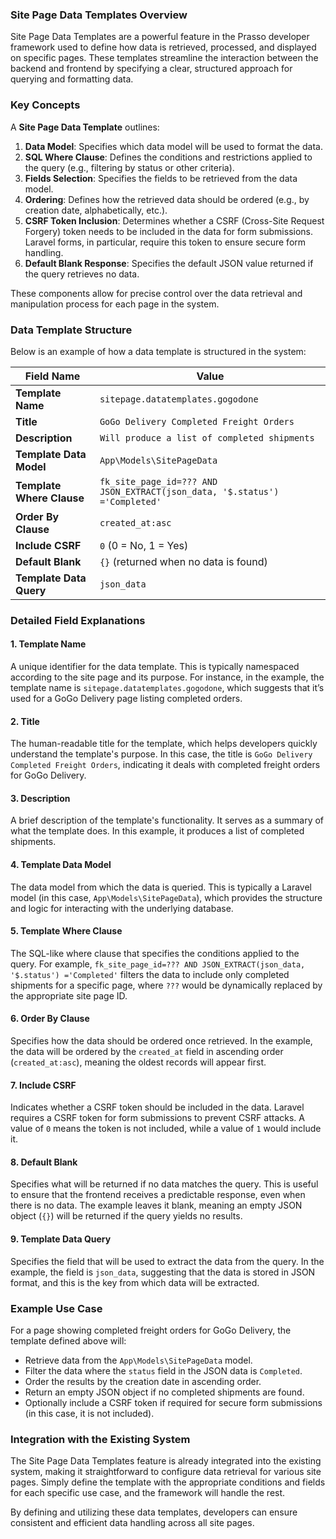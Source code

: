 
### Site Page Data Templates Overview

Site Page Data Templates are a powerful feature in the Prasso developer framework used to define how data is retrieved, processed, and displayed on specific pages. These templates streamline the interaction between the backend and frontend by specifying a clear, structured approach for querying and formatting data.

### Key Concepts

A **Site Page Data Template** outlines:
1. **Data Model**: Specifies which data model will be used to format the data.
2. **SQL Where Clause**: Defines the conditions and restrictions applied to the query (e.g., filtering by status or other criteria).
3. **Fields Selection**: Specifies the fields to be retrieved from the data model.
4. **Ordering**: Defines how the retrieved data should be ordered (e.g., by creation date, alphabetically, etc.).
5. **CSRF Token Inclusion**: Determines whether a CSRF (Cross-Site Request Forgery) token needs to be included in the data for form submissions. Laravel forms, in particular, require this token to ensure secure form handling.
6. **Default Blank Response**: Specifies the default JSON value returned if the query retrieves no data.

These components allow for precise control over the data retrieval and manipulation process for each page in the system.

### Data Template Structure

Below is an example of how a data template is structured in the system:

| **Field Name**          | **Value**                                                 |
|-------------------------|-----------------------------------------------------------|
| **Template Name**        | `sitepage.datatemplates.gogodone`                         |
| **Title**                | `GoGo Delivery Completed Freight Orders`                  |
| **Description**          | `Will produce a list of completed shipments`              |
| **Template Data Model**  | `App\Models\SitePageData`                                 |
| **Template Where Clause**| `fk_site_page_id=??? AND JSON_EXTRACT(json_data, '$.status') ='Completed'` |
| **Order By Clause**      | `created_at:asc`                                          |
| **Include CSRF**         | `0` (0 = No, 1 = Yes)                                     |
| **Default Blank**        | `{}` (returned when no data is found)                     |
| **Template Data Query**  | `json_data`                                               |

### Detailed Field Explanations

#### 1. **Template Name**
   A unique identifier for the data template. This is typically namespaced according to the site page and its purpose. For instance, in the example, the template name is `sitepage.datatemplates.gogodone`, which suggests that it’s used for a GoGo Delivery page listing completed orders.

#### 2. **Title**
   The human-readable title for the template, which helps developers quickly understand the template's purpose. In this case, the title is `GoGo Delivery Completed Freight Orders`, indicating it deals with completed freight orders for GoGo Delivery.

#### 3. **Description**
   A brief description of the template's functionality. It serves as a summary of what the template does. In this example, it produces a list of completed shipments.

#### 4. **Template Data Model**
   The data model from which the data is queried. This is typically a Laravel model (in this case, `App\Models\SitePageData`), which provides the structure and logic for interacting with the underlying database.

#### 5. **Template Where Clause**
   The SQL-like where clause that specifies the conditions applied to the query. For example, `fk_site_page_id=??? AND JSON_EXTRACT(json_data, '$.status') ='Completed'` filters the data to include only completed shipments for a specific page, where `???` would be dynamically replaced by the appropriate site page ID.

#### 6. **Order By Clause**
   Specifies how the data should be ordered once retrieved. In the example, the data will be ordered by the `created_at` field in ascending order (`created_at:asc`), meaning the oldest records will appear first.

#### 7. **Include CSRF**
   Indicates whether a CSRF token should be included in the data. Laravel requires a CSRF token for form submissions to prevent CSRF attacks. A value of `0` means the token is not included, while a value of `1` would include it.

#### 8. **Default Blank**
   Specifies what will be returned if no data matches the query. This is useful to ensure that the frontend receives a predictable response, even when there is no data. The example leaves it blank, meaning an empty JSON object (`{}`) will be returned if the query yields no results.

#### 9. **Template Data Query**
   Specifies the field that will be used to extract the data from the query. In the example, the field is `json_data`, suggesting that the data is stored in JSON format, and this is the key from which data will be extracted.

### Example Use Case

For a page showing completed freight orders for GoGo Delivery, the template defined above will:
- Retrieve data from the `App\Models\SitePageData` model.
- Filter the data where the `status` field in the JSON data is `Completed`.
- Order the results by the creation date in ascending order.
- Return an empty JSON object if no completed shipments are found.
- Optionally include a CSRF token if required for secure form submissions (in this case, it is not included).

### Integration with the Existing System

The Site Page Data Templates feature is already integrated into the existing system, making it straightforward to configure data retrieval for various site pages. Simply define the template with the appropriate conditions and fields for each specific use case, and the framework will handle the rest.

By defining and utilizing these data templates, developers can ensure consistent and efficient data handling across all site pages.
